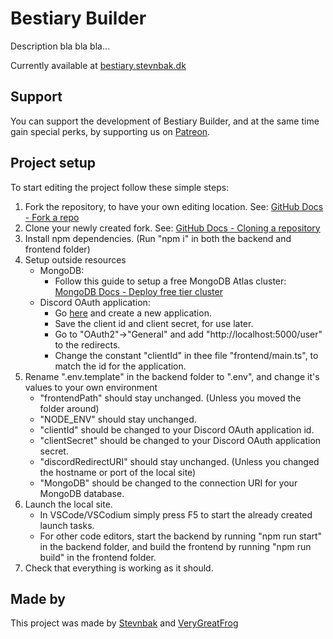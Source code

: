# Bestiary Builder
Description bla bla bla...

Currently available at [bestiary.stevnbak.dk](https://bestiary.stevnbak.dk)

## Support
You can support the development of Bestiary Builder, and at the same time gain special perks, by supporting us on [Patreon](https://www.patreon.com/BestiaryBuilder).

## Project setup
To start editing the project follow these simple steps:
1. Fork the repository, to have your own editing location. See: [GitHub Docs - Fork a repo](https://docs.github.com/en/pull-requests/collaborating-with-pull-requests/working-with-forks/fork-a-repo)
2. Clone your newly created fork. See: [GitHub Docs - Cloning a repository](https://docs.github.com/en/repositories/creating-and-managing-repositories/cloning-a-repository)
3. Install npm dependencies. (Run "npm i" in both the backend and frontend folder)
4. Setup outside resources
    - MongoDB:
        - Follow this guide to setup a free MongoDB Atlas cluster: [MongoDB Docs - Deploy free tier cluster](https://www.mongodb.com/docs/atlas/tutorial/deploy-free-tier-cluster/)
    - Discord OAuth application:
        - Go [here](https://discord.com/developers/applications) and create a new application.
        - Save the client id and client secret, for use later.
        - Go to "OAuth2"->"General" and add "http://localhost:5000/user" to the redirects.
        - Change the constant "clientId" in thee file "frontend/main.ts", to match the id for the application.
6. Rename ".env.template" in the backend folder to ".env", and change it's values to your own environment
    - "frontendPath" should stay unchanged. (Unless you moved the folder around)
    - "NODE_ENV" should stay unchanged.
    - "clientId" should be changed to your Discord OAuth application id.
    - "clientSecret" should be changed to your Discord OAuth application secret.
    - "discordRedirectURI" should stay unchanged. (Unless you changed the hostname or port of the local site)
    - "MongoDB" should be changed to the connection URI for your MongoDB database.
7. Launch the local site.
    - In VSCode/VSCodium simply press F5 to start the already created launch tasks.
    - For other code editors, start the backend by running "npm run start" in the backend folder, and build the frontend by running "npm run build" in the frontend folder.
9. Check that everything is working as it should.

## Made by
This project was made by [Stevnbak](https://github.com/Stevnbak) and [VeryGreatFrog](https://github.com/VeryGreatFrog)
